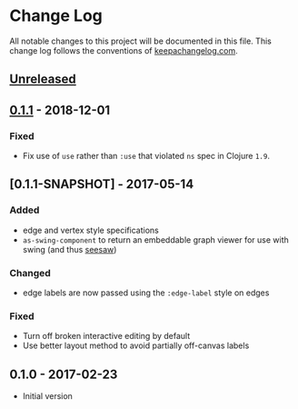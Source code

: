 # Change Log
All notable changes to this project will be documented in this file. This change log follows the conventions of [keepachangelog.com](http://keepachangelog.com/).

## [Unreleased]

## [0.1.1] - 2018-12-01
### Fixed
- Fix use of `use` rather than `:use` that violated `ns` spec in
  Clojure `1.9`.

## [0.1.1-SNAPSHOT] - 2017-05-14
### Added
- edge and vertex style specifications
- `as-swing-component` to return an embeddable graph viewer for use
  with swing (and thus [seesaw](https://github.com/daveray/seesaw))
### Changed
- edge labels are now passed using the `:edge-label` style on edges
### Fixed
- Turn off broken interactive editing by default
- Use better layout method to avoid partially off-canvas labels

## 0.1.0 - 2017-02-23
- Initial version

[Unreleased]: https://github.com/your-name/arrowic/compare/0.1.1...HEAD
[0.1.1]: https://github.com/your-name/arrowic/compare/0.1.0...0.1.1
